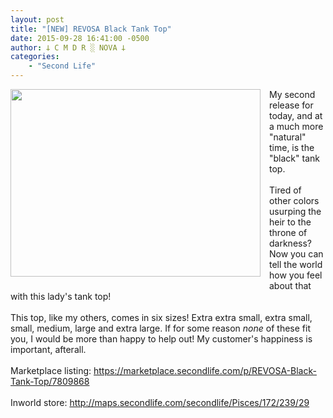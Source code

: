 ```yaml
---
layout: post
title: "[NEW] REVOSA Black Tank Top"
date: 2015-09-28 16:41:00 -0500
author: 𐕣 C M D R ░ NOVA 𐕣
categories:
    - "Second Life"
---
```


<div style="clear: both; text-align: center;">
<a href="http://1.bp.blogspot.com/-gg6HIVYgObM/VgltF3_KCkI/AAAAAAAAAPc/v8UD5jk0ia8/s1600/BlackistheNewAD.png" style="clear: left; float: left; margin-bottom: 1em; margin-right: 1em;"><img border="0" height="300" src="http://1.bp.blogspot.com/-gg6HIVYgObM/VgltF3_KCkI/AAAAAAAAAPc/v8UD5jk0ia8/s400/BlackistheNewAD.png" width="400" /></a></div>
My second release for today, and at a much more "natural" time, is the "black" tank top.<br />
<br />
Tired of other colors usurping the heir to the throne of darkness? Now you can tell the world how you feel about that with this lady's tank top!<br />
<br />
This top, like my others, comes in six sizes! Extra extra small, extra small, small, medium, large and extra large. If for some reason <i>none</i> of these fit you, I would be more than happy to help out! My customer's happiness is important, afterall.<br />
<br />
Marketplace listing: <a href="https://marketplace.secondlife.com/p/REVOSA-Black-Tank-Top/7809868" target="_blank" rel="noopener">https://marketplace.secondlife.com/p/REVOSA-Black-Tank-Top/7809868</a><br />
<br />
Inworld store: <a href="http://maps.secondlife.com/secondlife/Pisces/172/239/29" target="_blank" rel="noopener">http://maps.secondlife.com/secondlife/Pisces/172/239/29</a>
